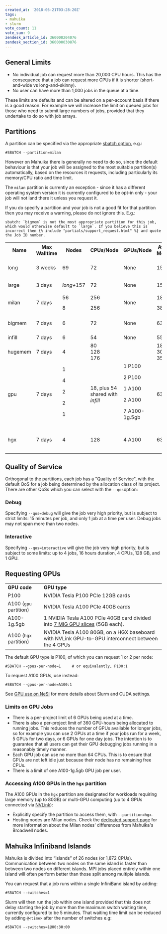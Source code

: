 ```yaml
---
created_at: '2018-05-21T03:28:20Z'
tags:
- mahuika
- slurm
vote_count: 11
vote_sum: 9
zendesk_article_id: 360000204076
zendesk_section_id: 360000030876
---
```


## General Limits

- No individual job can request more than 20,000 CPU hours. This has
    the consequence that a job can request more CPUs if it is shorter
    (short-and-wide vs long-and-skinny).
- No user can have more than 1,000 jobs in the queue at a time.

These limits are defaults and can be altered on a per-account basis if
there is a good reason. For example we will increase the limit on queued
jobs for those who need to submit large numbers of jobs, provided that
they undertake to do so with job arrays.

## Partitions

A partition can be specified via the appropriate [sbatch option](../../Getting_Started/Cheat_Sheets/Slurm-Reference_Sheet.md),
e.g.:

``` sl
#SBATCH --partition=milan
```

However on Mahuika there is generally no need to do so, since the
default behaviour is that your job will be assigned to the most suitable
partition(s) automatically, based on the resources it requests,
including particularly its memory/CPU ratio and time limit.

The `milan` partition is currently an exception - since it has a
different operating system version it is currently configured to be
opt-in only - your job will not land there it unless you request it.

If you do specify a partition and your job is not a good fit for that
partition then you may receive a warning, please do not ignore this.
E.g.:

```out
sbatch: `bigmem` is not the most appropriate partition for this job, which would otherwise default to `large`. If you believe this is incorrect then {% include "partials/support_request.html" %} and quote the Job ID number.
```

<table><tbody>
<tr>
<th>Name</th>
<th>Max Walltime</th>
<th>Nodes</th>
<th>CPUs/Node</th>
<th>GPUs/Node</th>
<th>Available Mem/CPU</th>
<th>Available Mem/Node</th>
<th>Max CPUs/job</th>
<th>Description</th>
</tr>
<tr>
<td>long</td>
<td>3 weeks</td>
<td>69</td>
<td>72</td>
<td>None</td>
<td>1500 MB</td>
<td>105 GB</td>
<td>720</td>
<td>Jobs longer than 3 days.</td>
</tr>
<tr>
<td>large</td>
<td>3 days</td>
<td><em>long+</em>157</td>
<td>72</td>
<td>None</td>
<td>1500 MB</td>
<td>105 GB</td>
<td>288</td>
<td>Default partition.</td>
</tr>
<tr>
<td rowspan=2>milan</td>
<td rowspan=2>7 days</td>
<td>56</td>
<td>256</td>
<td rowspan=2>None</td>
<td>1850 MB</td>
<td>460 GB</td>
<td rowspan=2>2560</td>
<td rowspan=2><a href="../../Scientific_Computing/Running_Jobs_on_Maui_and_Mahuika/Milan_Compute_Nodes.md">Jobs using Milan Nodes</a></td>
</tr>
<td>8</td>
<td>256</td>
<td>3800 MB</td>
<td>960 GB</td>
</tr>
<tr>
<td>bigmem</td>
<td>7 days</td>
<td>6</td>
<td>72</td>
<td>None</td>
<td>6300 MB</td>
<td>460 GB</td>
<td>288</td>
<td>Large amounts of memory.</td>
</tr>
<tr>
<td>infill</td>
<td>7 days</td>
<td>6</td>
<td>54</td>
<td>None</td>
<td>5500 MB</td>
<td>300 GB</td>
<td></td>
<td></td>
</tr>
<tr>
<td>hugemem</td>
<td>7 days</td>
<td>4</td>
<td>80<br/>
128<br/>
176</td>
<td></td>
<td>18 GB<br/>
30 GB<br/>
35 GB</td>
<td>1,500 GB<br />
4,000 GB<br/>
6,000 GB</td>
<td>256</td>
<td>Very large amounts of memory.</td>
</tr>
<tr>
<td>gpu</td>
<td>7 days</td>
<td>1</p>
<p>4</p>
<p>2</p>
<p>2</p>
<p>1</td>
<td>18, plus 54 shared with
<em>infill</em></td>
<td>1 P100</p>
<p>2 P100</p>
<p>1 A100</p>
<p>2 A100</p>
<p>7 A100-1g.5gb</td>
<td>6300 MB</td>
<td>160 GB, plus 300 GB
shared with <em>infill</em></td>
<td>64</td>
<td>Nodes with GPUs. See
below for more info.</td>
</tr>
<tr>
<td>hgx</td>
<td>7 days</td>
<td>4</td>
<td>128</td>
<td>4 A100</td>
<td>6300 MB</td>
<td>460 GB</td>
<td>64</td>
<td>Part of
<a href="../../Scientific_Computing/Running_Jobs_on_Maui_and_Mahuika/Milan_Compute_Nodes.md">Milan Nodes</a>. See below.</td>
</tr>
</tbody>
</table>

## Quality of Service

Orthogonal to the partitions, each job has a "Quality of Service", with
the default QoS for a job being determined by the allocation class of
its project. There are other QoSs which you can select with the
`--qos`option:

### Debug

Specifying `--qos=debug` will give the job very high priority, but is
subject to strict limits: 15 minutes per job, and only 1 job at a time
per user. Debug jobs may not span more than two nodes.

### Interactive

Specifying `--qos=interactive` will give the job very high priority, but
is subject to some limits: up to 4 jobs, 16 hours duration, 4 CPUs, 128
GB, and 1 GPU.

## Requesting GPUs

|                        |                                                                                                                                                |
|------------------------|------------------------------------------------------------------------------------------------------------------------------------------------|
| **GPU code**           | **GPU type**                                                                                                                                   |
| P100                   | NVIDIA Tesla P100 PCIe 12GB cards                                                                                                              |
| A100 (`gpu` partition) | NVIDIA Tesla A100 PCIe 40GB cards                                                                                                              |
| A100-1g.5gb            | 1 NVIDIA Tesla A100 PCIe 40GB card divided into [7 MIG GPU slices](https://www.nvidia.com/en-us/technologies/multi-instance-gpu/) (5GB each).  |
| A100 (`hgx` partition) | NVIDIA Tesla A100 80GB, on a HGX baseboard with NVLink GPU-to-GPU interconnect between the 4 GPUs                                              |

The default GPU type is P100, of which you can request 1 or 2 per node:

``` sl
#SBATCH --gpus-per-node=1     # or equivalently, P100:1
```

To request A100 GPUs, use instead:

``` sl
#SBATCH --gpus-per-node=A100:1
```

See [GPU use on NeSI](../../Scientific_Computing/Running_Jobs_on_Maui_and_Mahuika/GPU_use_on_NeSI.md)
for more details about Slurm and CUDA settings.

### Limits on GPU Jobs

- There is a per-project limit of 6 GPUs being used at a time.
- There is also a per-project limit of 360 GPU-hours being allocated
    to running jobs. This reduces the number of GPUs available for
    longer jobs, so for example you can use 2 GPUs at a time if your
    jobs run for a week, 5 GPUs for two days, or 6 GPUs for one day
    jobs. The intention is to guarantee that all users can get their GPU
    debugging jobs running in a reasonably timely manner.
- Each GPU job can use no more than 64 CPUs. This is to ensure that
    GPUs are not left idle just because their node has no remaining free
    CPUs.
- There is a limit of one A100-1g.5gb GPU job per user.

### Accessing A100 GPUs in the `hgx` partition

The A100 GPUs in the `hgx` partition are designated for workloads
requiring large memory (up to 80GB) or multi-GPU computing (up to 4 GPUs
connected via
[NVLink](https://www.nvidia.com/en-us/data-center/nvlink/)):

- Explicitly specify the partition to access them, with
    `--partition=hgx`.
- Hosting nodes are Milan nodes. Check the [dedicated support page](../../Scientific_Computing/Running_Jobs_on_Maui_and_Mahuika/Milan_Compute_Nodes.md)
    for more information about the Milan nodes' differences from
    Mahuika's Broadwell nodes.

## Mahuika Infiniband Islands

Mahuika is divided into “islands” of 26 nodes (or 1,872 CPUs).
Communication between two nodes on the same island is faster than
between two nodes on different islands. MPI jobs placed entirely within
one island will often perform better than those split among multiple
islands.

You can request that a job runs within a single InfiniBand island by
adding:

``` sl
#SBATCH --switches=1
```

Slurm will then run the job within one island provided that this does
not delay starting the job by more than the maximum switch waiting time,
currently configured to be 5 minutes. That waiting time limit can be
reduced by adding `@<time>` after the number of switches e.g:

``` sl
#SBATCH --switches=1@00:30:00
```
